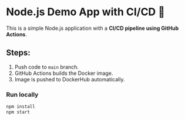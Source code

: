 # Node.js Demo App with CI/CD 🚀

This is a simple Node.js application with a **CI/CD pipeline using GitHub Actions**.

## Steps:
1. Push code to `main` branch.
2. GitHub Actions builds the Docker image.
3. Image is pushed to DockerHub automatically.

### Run locally
```bash
npm install
npm start
